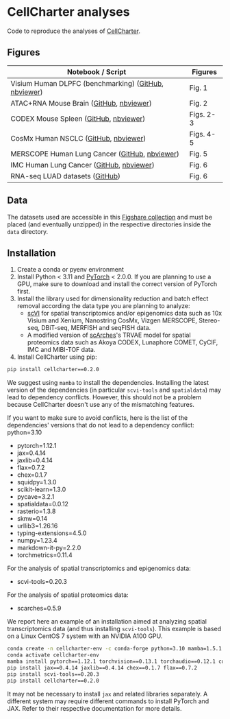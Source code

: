 # CellCharter analyses

Code to reproduce the analyses of [CellCharter](https://doi.org/10.1038/s41588-023-01588-4).

## Figures
| Notebook / Script              | Figures         |
|--------------------------------|-----------------|
|  Visium Human DLPFC (benchmarking) ([GitHub](https://github.com/CSOgroup/cellcharter_analyses/blob/main/visium_human_dlpfc.ipynb), [nbviewer](https://nbviewer.org/github/CSOgroup/cellcharter_analyses/blob/main/visium_human_dlpfc.ipynb)) | Fig. 1 |
|  ATAC+RNA Mouse Brain ([GitHub](https://github.com/CSOgroup/cellcharter_analyses/blob/main/ATAC-RNA_mouse_brain.ipynb), [nbviewer](https://nbviewer.org/github/CSOgroup/cellcharter_analyses/blob/main/ATAC-RNA_mouse_brain.ipynb)) | Fig. 2 |
|  CODEX Mouse Spleen ([GitHub](https://github.com/CSOgroup/cellcharter_analyses/blob/main/codex_mouse_spleen.ipynb), [nbviewer](https://nbviewer.org/github/CSOgroup/cellcharter_analyses/blob/main/codex_mouse_spleen.ipynb)) | Figs. 2-3 |
|  CosMx Human NSCLC ([GitHub](https://github.com/CSOgroup/cellcharter_analyses/blob/main/cosmx_human_nsclc.ipynb), [nbviewer](https://nbviewer.org/github/CSOgroup/cellcharter_analyses/blob/main/cosmx_human_nsclc.ipynb)) | Figs. 4-5 |
|  MERSCOPE Human Lung Cancer ([GitHub](https://github.com/CSOgroup/cellcharter_analyses/blob/main/merscope_human_lung_cancer.ipynb), [nbviewer](https://nbviewer.org/github/CSOgroup/cellcharter_analyses/blob/main/merscope_human_lung_cancer.ipynb)) | Fig. 5 |
|  IMC Human Lung Cancer ([GitHub](https://github.com/CSOgroup/cellcharter_analyses/blob/main/imc_human_lung_cancer.ipynb), [nbviewer](https://nbviewer.org/github/CSOgroup/cellcharter_analyses/blob/main/imc_human_lung_cancer.ipynb)) | Fig. 6|
|  RNA-seq LUAD datasets ([GitHub](https://github.com/CSOgroup/cellcharter_analyses/blob/main/hypoxia_neutrophils_bulkDatasets_analyses.R)) | Fig. 6|

## Data
The datasets used are accessible in this [Figshare collection](https://figshare.com/collections/CellCharter_analyses/6414188) and must be placed (and eventually unzipped) in the respective directories inside the `data` directory.

## Installation
1. Create a conda or pyenv environment
2. Install Python < 3.11 and [PyTorch](https://pytorch.org) < 2.0.0. If you are planning to use a GPU, make sure to download and install the correct version of PyTorch first.
3. Install the library used for dimensionality reduction and batch effect removal according the data type you are planning to analyze:
    -   [scVI](https://github.com/scverse/scvi-tools) for spatial transcriptomics and/or epigenomics data such as 10x Visium and Xenium, Nanostring CosMx, Vizgen MERSCOPE, Stereo-seq, DBiT-seq, MERFISH and seqFISH data.
    -   A modified version of [scArches](https://github.com/theislab/scarches)'s TRVAE model for spatial proteomics data such as Akoya CODEX, Lunaphore COMET, CyCIF, IMC and MIBI-TOF data.
4. Install CellCharter using pip:

```bash
pip install cellcharter==0.2.0
```

We suggest using `mamba` to install the dependencies.
Installing the latest version of the dependencies (in particular `scvi-tools` and `spatialdata`) may lead to dependency conflicts. 
However, this should not be a problem because CellCharter doesn't use any of the mismatching features.

If you want to make sure to avoid conflicts, here is the list of the dependencies' versions that do not lead to a dependency conflict:
python=3.10

- pytorch=1.12.1
- jax=0.4.14
- jaxlib=0.4.14
- flax=0.7.2
- chex=0.1.7
- squidpy=1.3.0
- scikit-learn=1.3.0
- pycave=3.2.1
- spatialdata=0.0.12
- rasterio=1.3.8
- sknw=0.14
- urllib3=1.26.16
- typing-extensions=4.5.0
- numpy=1.23.4
- markdown-it-py=2.2.0
- torchmetrics=0.11.4

For the analysis of spatial transcriptomics and epigenomics data:

- scvi-tools=0.20.3

For the analysis of spatial proteomics data:
- scarches=0.5.9

We report here an example of an installation aimed at analyzing spatial transcriptomics data (and thus installing `scvi-tools`).
This example is based on a Linux CentOS 7 system with an NVIDIA A100 GPU.

```bash
conda create -n cellcharter-env -c conda-forge python=3.10 mamba=1.5.1
conda activate cellcharter-env
mamba install pytorch==1.12.1 torchvision==0.13.1 torchaudio==0.12.1 cudatoolkit=11.6 -c pytorch -c conda-forge
pip install jax==0.4.14 jaxlib==0.4.14 chex==0.1.7 flax==0.7.2 
pip install scvi-tools==0.20.3
pip install cellcharter==0.2.0
```
It may not be necessary to install `jax` and related libraries separately.
A different system may require different commands to install PyTorch and JAX. Refer to their respective documentation for more details.
